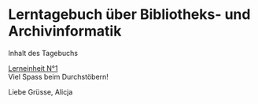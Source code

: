 <h1>Lerntagebuch über Bibliotheks- und Archivinformatik</h1>

<p>Inhalt des Tagebuchs</p>
<a href="https://github.com/alset2103/Lerntagebuch-BAIN/blob/master/Lerneinheit%201%20(13.03.2020)">Lerneinheit N°1</a>

<br>
Viel Spass beim Durchstöbern!
<p>Liebe Grüsse, Alicja</p>

